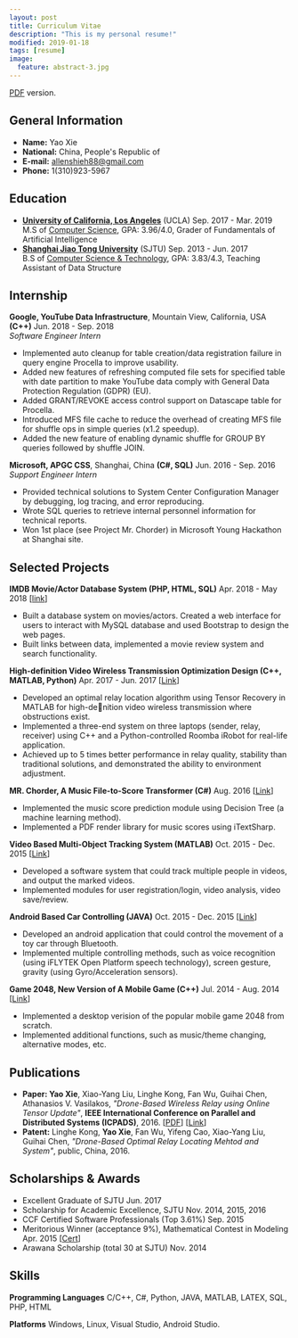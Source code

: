 ```yaml
---
layout: post
title: Curriculum Vitae
description: "This is my personal resume!"
modified: 2019-01-18
tags: [resume]
image:
  feature: abstract-3.jpg
---
```


[PDF](http://allenshieh.github.io/resources/CV_YAOXIE.pdf) version.

## General Information
* **Name:** Yao Xie
* **National:** China, People's Republic of
* **E-mail:** allenshieh88@gmail.com
* **Phone:** 1(310)923-5967

## Education
* [**University of California, Los Angeles**](http://www.ucla.edu/) (UCLA) Sep. 2017 - Mar. 2019<br>
M.S of [Computer Science](http://www.cs.ucla.edu/), GPA: 3.96/4.0, Grader of Fundamentals of Artificial Intelligence
* [**Shanghai Jiao Tong University**](http://en.sjtu.edu.cn/) (SJTU) Sep. 2013 - Jun. 2017 <br>
B.S of [Computer Science & Technology](http://www.cs.sjtu.edu.cn/en/), GPA: 3.83/4.3, Teaching Assistant of Data Structure


## Internship
**Google, YouTube Data Infrastructure**, Mountain View, California, USA **(C++)** Jun. 2018 - Sep. 2018 <br>
*Software Engineer Intern* <br>
* Implemented auto cleanup for table creation/data registration failure in query engine Procella to improve usability. <br>
* Added new features of refreshing computed file sets for specified table with date partition to make YouTube data comply with General Data Protection Regulation (GDPR) (EU). <br>
* Added GRANT/REVOKE access control support on Datascape table for Procella. <br>
* Introduced MFS file cache to reduce the overhead of creating MFS file for shuffle ops in simple queries (x1.2 speedup). <br>
* Added the new feature of enabling dynamic shuffle for GROUP BY queries followed by shuffle JOIN. <br>

**Microsoft, APGC CSS**, Shanghai, China **(C#, SQL)** Jun. 2016 - Sep. 2016 <br>
*Support Engineer Intern* <br>
* Provided technical solutions to System Center Configuration Manager by debugging, log tracing, and error reproducing. <br>
* Wrote SQL queries to retrieve internal personnel information for technical reports. <br>
* Won 1st place (see Project Mr. Chorder) in Microsoft Young Hackathon at Shanghai site. <br>


## Selected Projects
**IMDB Movie/Actor Database System (PHP, HTML, SQL)** Apr. 2018 - May 2018 \[[link](https://github.com/AllenShieh/DatabaseSystems/tree/master/P1C)\] <br>
* Built a database system on movies/actors. Created a web interface for users to interact with MySQL database and used Bootstrap to design the web pages. <br>
* Built links between data, implemented a movie review system and search functionality. <br>

**High-definition Video Wireless Transmission Optimization Design (C++, MATLAB, Python)** Apr. 2017 - Jun. 2017 \[[Link](https://github.com/AllenShieh/GraduationRelated)\] <br>
* Developed an optimal relay location algorithm using Tensor Recovery in MATLAB for high-denition video wireless transmission where obstructions exist. <br>
* Implemented a three-end system on three laptops (sender, relay, receiver) using C++ and a Python-controlled Roomba iRobot for real-life application. <br>
* Achieved up to 5 times better performance in relay quality, stability than traditional solutions, and demonstrated the ability to environment adjustment. <br>

**MR. Chorder, A Music File-to-Score Transformer (C#)** Aug. 2016 \[[Link](https://github.com/aaronguo1996/MrChorder)\] <br>
* Implemented the music score prediction module using Decision Tree (a machine learning method). <br>
* Implemented a PDF render library for music scores using iTextSharp. <br>

**Video Based Multi-Object Tracking System (MATLAB)** Oct. 2015 - Dec. 2015 \[[Link](https://github.com/AllenShieh/MultiTrackProject)\] <br>
* Developed a software system that could track multiple people in videos, and output the marked videos. <br>
* Implemented modules for user registration/login, video analysis, video save/review. <br>

**Android Based Car Controlling (JAVA)** Oct. 2015 - Dec. 2015  \[[Link](http://eelab.sjtu.edu.cn/kc/2015-12/C17/)\] <br>
* Developed an android application that could control the movement of a toy car through Bluetooth. <br>
* Implemented multiple controlling methods, such as voice recognition (using iFLYTEK Open Platform speech technology), screen gesture, gravity (using Gyro/Acceleration sensors). <br>

**Game 2048, New Version of A Mobile Game (C++)** Jul. 2014 - Aug. 2014 \[[Link](https://github.com/AllenShieh/Game2048)\] <br>
* Implemented a desktop verision of the popular mobile game 2048 from scratch. <br>
* Implemented additional functions, such as music/theme changing, alternative modes, etc. <br>


## Publications
* **Paper: Yao Xie**, Xiao-Yang Liu, Linghe Kong, Fan Wu, Guihai Chen, Athanasios V. Vasilakos, *"Drone-Based Wireless Relay using Online Tensor Update"*, **IEEE International Conference on Parallel and Distributed Systems (ICPADS)**, 2016. \[[PDF](/publications/icpads2016drone.pdf)\] \[[Link](http://ieeexplore.ieee.org/document/7823731/)\]
* **Patent:** Linghe Kong, **Yao Xie**, Fan Wu, Yifeng Cao, Xiao-Yang Liu, Guihai Chen, *"Drone-Based Optimal Relay Locating Mehtod and System"*, public, China, 2016.


## Scholarships & Awards
* Excellent Graduate of SJTU Jun. 2017
* Scholarship for Academic Excellence, SJTU Nov. 2014, 2015, 2016
* CCF Certified Software Professionals (Top 3.61%) Sep. 2015
* Meritorious Winner (acceptance 9%), Mathematical Contest in Modeling Apr. 2015 \[[Cert](/awards/33804.pdf)\]
* Arawana Scholarship (total 30 at SJTU) Nov. 2014



## Skills
**Programming Languages**  C/C++, C#, Python, JAVA, MATLAB, LATEX, SQL, PHP, HTML <br>

**Platforms** Windows, Linux, Visual Studio, Android Studio. <br>
